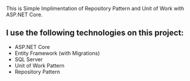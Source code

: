 This is Simple Implimentation of Repository Pattern and Unit of Work with ASP.NET Core.
## I use the following technologies on this project:

- ASP.NET Core
- Entity Framework (with Migrations)
- SQL Server 
- Unit of Work Pattern
- Repository Pattern


